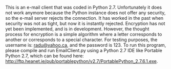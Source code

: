 This is an e-mail client that was coded in Python 2.7. Unfortunately it does not work anymore because the Python instance does not offer any security, so the e-mail server rejects the connection. It has worked in the past when security was not as tight, but now it is instantly rejected. Encryption has not yet been implemented, and is in development. However, the thought process for encryption is a simple algorithm where a letter corresponds to another or corresponds to a special character. For testing purposes, the username is: radu@yahoo.ca, and the password is 123. To run this program, please compile and run EmailClient.py using a Python 2.7 IDE like Portable Python 2.7, which can be found here: http://ftp.heanet.ie/pub/portablepython/v2.7/PortablePython_2.7.6.1.exe.
